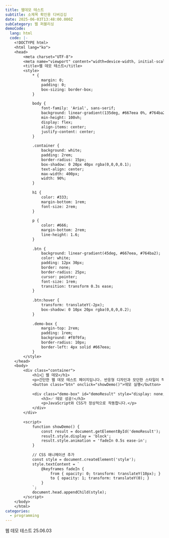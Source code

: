 ```yaml
---
title: 웹데모 테스트
subtitle: 소제목 확인용 디버깅깅
date: 2025-06-03T13:48:00.000Z
subCategory: 웹 퍼블리싱
demoCode:
  lang: html
  code: |-
    <!DOCTYPE html>
    <html lang="ko">
    <head>
        <meta charset="UTF-8">
        <meta name="viewport" content="width=device-width, initial-scale=1.0">
        <title>웹 데모 테스트</title>
        <style>
            * {
                margin: 0;
                padding: 0;
                box-sizing: border-box;
            }
            
            body {
                font-family: 'Arial', sans-serif;
                background: linear-gradient(135deg, #667eea 0%, #764ba2 100%);
                min-height: 100vh;
                display: flex;
                align-items: center;
                justify-content: center;
            }
            
            .container {
                background: white;
                padding: 2rem;
                border-radius: 15px;
                box-shadow: 0 20px 40px rgba(0,0,0,0.1);
                text-align: center;
                max-width: 400px;
                width: 90%;
            }
            
            h1 {
                color: #333;
                margin-bottom: 1rem;
                font-size: 2rem;
            }
            
            p {
                color: #666;
                margin-bottom: 2rem;
                line-height: 1.6;
            }
            
            .btn {
                background: linear-gradient(45deg, #667eea, #764ba2);
                color: white;
                padding: 12px 30px;
                border: none;
                border-radius: 25px;
                cursor: pointer;
                font-size: 1rem;
                transition: transform 0.3s ease;
            }
            
            .btn:hover {
                transform: translateY(-2px);
                box-shadow: 0 10px 20px rgba(0,0,0,0.2);
            }
            
            .demo-box {
                margin-top: 2rem;
                padding: 1rem;
                background: #f8f9fa;
                border-radius: 10px;
                border-left: 4px solid #667eea;
            }
        </style>
    </head>
    <body>
        <div class="container">
            <h1>🚀 웹 데모</h1>
            <p>간단한 웹 데모 테스트 페이지입니다. 반응형 디자인과 모던한 스타일이 적용되었습니다.</p>
            <button class="btn" onclick="showDemo()">데모 실행</button>
            
            <div class="demo-box" id="demoResult" style="display: none;">
                <h3>✅ 데모 성공!</h3>
                <p>JavaScript와 CSS가 정상적으로 작동합니다.</p>
            </div>
        </div>
        
        <script>
            function showDemo() {
                const result = document.getElementById('demoResult');
                result.style.display = 'block';
                result.style.animation = 'fadeIn 0.5s ease-in';
            }
            
            // CSS 애니메이션 추가
            const style = document.createElement('style');
            style.textContent = `
                @keyframes fadeIn {
                    from { opacity: 0; transform: translateY(10px); }
                    to { opacity: 1; transform: translateY(0); }
                }
            `;
            document.head.appendChild(style);
        </script>
    </body>
    </html>
categories:
  - programming
---
```

웹 데모 테스트 25.06.03
